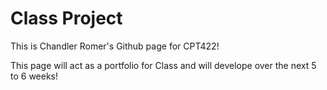 # Class Project
This is Chandler Romer's Github page for CPT422!

This page will act as a portfolio for Class and will develope over the next 5 to 6 weeks!
